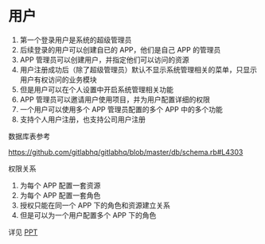 # 用户

1. 第一个登录用户是系统的超级管理员
2. 后续登录的用户可以创建自已的 APP，他们是自己 APP 的管理员
3. APP 管理员可以创建用户，并指定他们可以访问的资源
4. 用户注册成功后（除了超级管理员）默认不显示系统管理相关的菜单，只显示用户有权访问的业务模块
5. 但是用户可以在个人设置中开启系统管理相关功能
6. APP 管理员可以邀请用户使用项目，并为用户配置详细的权限
7. 一个用户可以使用多个 APP 管理员配置的多个 APP 中的多个功能
8. 支持个人用户注册，也支持公司用户注册

数据库表参考

https://github.com/gitlabhq/gitlabhq/blob/master/db/schema.rb#L4303


权限关系

1. 为每个 APP 配置一套资源
2. 为每个 APP 配置一套角色
3. 授权只能在同一个 APP 下的角色和资源建立关系
4. 但是可以为一个用户配置多个 APP 下的角色

详见 [PPT](./system.pptx)